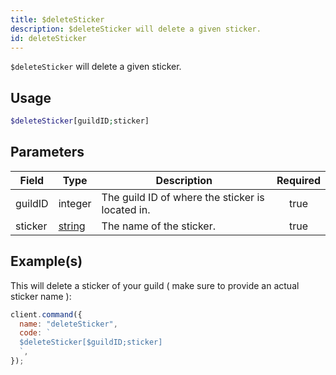 ```yaml
---
title: $deleteSticker
description: $deleteSticker will delete a given sticker.
id: deleteSticker
---
```


`$deleteSticker` will delete a given sticker.

## Usage

```php
$deleteSticker[guildID;sticker]
```

## Parameters

| Field   | Type                                                                                              | Description                                      | Required |
| ------- | ------------------------------------------------------------------------------------------------- | ------------------------------------------------ | :------: |
| guildID | integer                                                                                           | The guild ID of where the sticker is located in. |   true   |
| sticker | [string](https://developer.mozilla.org/en-US/docs/Web/JavaScript/Reference/Global_Objects/String) | The name of the sticker.                         |   true   |

## Example(s)

This will delete a sticker of your guild ( make sure to provide an actual sticker name ):

```javascript
client.command({
  name: "deleteSticker",
  code: `
  $deleteSticker[$guildID;sticker]
  `,
});
```
